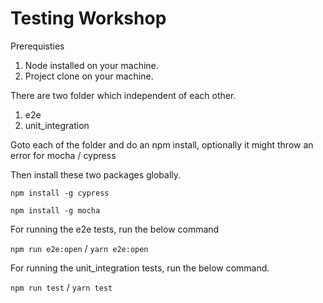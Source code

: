# Testing Workshop

Prerequisties 

1. Node installed on your machine.
2. Project clone on your machine.


There are two folder which independent of each other.

1. e2e
2. unit_integration

Goto each of the folder and do an npm install, optionally it might throw an error for mocha / cypress

Then install these two packages globally.

`npm install -g cypress`

`npm install -g mocha`


For running the e2e tests, run the below command

`npm run e2e:open` / `yarn e2e:open`

For running the unit_integration tests, run the below command.

`npm run test` / `yarn test`
